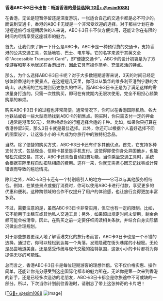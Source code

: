 **香港ABC卡3日卡出售：畅游香港的最佳选择[[TG💪+ @esim1088](https://t.me/s/esim1088)]**

在香港，无论是短暂停留还是深度游玩，一张适合自己的交通卡都是必不可少的。而说到交通卡，香港的ABC卡无疑是一个非常受欢迎的选择。对于那些计划在香港短途旅行或短期居住的人来说，ABC卡3日卡不仅方便实用，还能让你在有限的时间内尽情享受这座城市的魅力。

首先，让我们来了解一下什么是ABC卡。ABC卡是一种预付费的交通卡，支持香港的公共交通工具，包括地铁、巴士、电车等。它的名字来源于其英文全称“Accessible Transport Card”，即“便捷交通卡”。ABC卡的设计初衷是为了方便游客和非本地居民在香港出行，因此它具有操作简单、充值灵活的特点。

那么，为什么选择ABC卡3日卡呢？对于大多数短期游客来说，3天的时间已经足够体验香港的主要景点。在这短短几天里，你可以从繁华的维多利亚港到宁静的大屿山，从热闹的兰桂坊到历史悠久的中环。而ABC卡3日卡正是为了满足这样的需求量身打造的。只需一次性购买，即可在有效期内无限次使用，完全不用担心频繁购票的麻烦。

购买ABC卡3日卡的过程也非常简便。通常情况下，你可以在香港国际机场、各大地铁站或者一些大型商场找到ABC卡的销售点。购买时，你只需支付一定的押金（通常是港币50元），然后根据你的行程选择合适的卡种。比如，如果你只打算在香港停留3天，那么3日卡就是最佳选择。此外，你还可以根据个人喜好选择不同的图案设计，让这张小小的卡片成为你旅行中的独特纪念品。

当然，除了便捷的购买方式，ABC卡3日卡还有许多其他优点。首先，它支持多种支付方式，包括现金、信用卡甚至是手机支付。这使得即使你身处异国他乡，也能轻松完成交易。其次，ABC卡还具备自动扣费功能，当你乘坐交通工具时，系统会根据实际里程自动扣除相应的费用。这样一来，你就无需担心因忘记找零或计算错误而导致的尴尬情况。

除此之外，ABC卡3日卡还有一个特别吸引人的地方——它可以与其他服务相结合。例如，在某些景点或餐厅消费时，你可以使用ABC卡进行付款，享受更多的优惠和便利。这种跨领域的合作不仅提升了用户的体验感，也让旅行变得更加丰富多彩。

不过，需要注意的是，虽然ABC卡3日卡非常实用，但它也有一定的限制。比如，它不能用于出租车或其他私人交通工具；另外，如果超出规定时间未使用，剩余余额可能会被清零。因此，在购买之前一定要仔细阅读相关条款，并结合自身实际情况做出合理规划。

对于那些想要更深入地了解香港文化的旅行者而言，ABC卡3日卡也是一个不错的选择。通过它，你可以轻松到达每一个角落，发现隐藏在街头巷尾的小秘密。无论是品尝地道美食，还是感受传统与现代交融的独特氛围，这张小小的卡片都将为你提供无尽的可能性。

总而言之，香港ABC卡3日卡是每位短期游客的理想伴侣。它不仅价格实惠、操作简单，还能让你充分感受到这座国际化都市的魅力所在。无论你是第一次来到香港的新手，还是已经多次造访的老朋友，ABC卡3日卡都会是你旅途中不可或缺的一部分。所以，下次当你计划前往香港时，请别忘了带上这张神奇的卡片吧！

[[TG💪+ @esim1088](https://t.me/s/esim1088) ![Image](https://i.postimg.cc/4NQfJmqS/Snipaste-2025-05-13-00-14-12.png)]